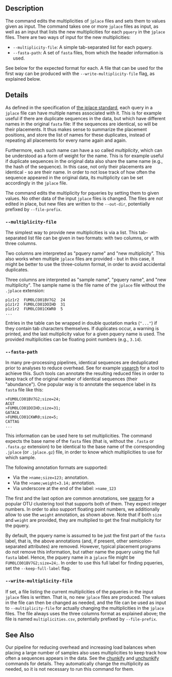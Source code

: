 ## Description

The command edits the multiplicities of `jplace` files and sets them to values given as input.
The command takes one or more `jplace` files as input, as well as an input that lists the new
multiplicities for each `pquery` in the `jplace` files. There are two ways of input for the new
multiplicities:

 * `--multiplicity-file`: A simple tab-separated list for each pquery.
 * `--fasta-path`: A set of `fasta` files, from which the header information is used.

See below for the expected format for each.
A file that can be used for the first way can be produced with the `--write-multiplicity-file`
flag, as explained below.

## Details

As defined in the specification of
[the jplace standard](https://journals.plos.org/plosone/article?id=10.1371/journal.pone.0031009),
each query in a `jplace` file can have multiple names associated with it. This is for example
useful if there are duplicate sequences in the data, but which have different names in the original
`fasta` file: If the sequences are identical, so will be their placements. It thus makes sense
to summarize the placement positions, and store the list of names for these duplicates, instead
of repeating all placements for every name again and again.

Furthermore, each such name can have a so called *multiplicity*, which can be understood as
a form of weight for the name. This is for example useful if duplicate sequences in the original
data also share the same name (e.g., the hash of the sequence). In this case, not only their
placements are identical - so are their name. In order to not lose track of how often the sequence
appeared in the original data, its multiplicity can be set accordingly in the `jplace` file.

The command edits the multiplicity for pqueries by setting them to given values.
No other data of the input `jplace` files is changed. The files are *not* edited in place,
but new files are written to the `--out-dir`, potentially prefixed by `--file-prefix`.

### `--multiplicity-file`

The simplest way to provide new multiplicities is via a list.
This tab-separated list file can be given in two formats: with two columns, or with three columns.

Two columns are interpreted as "pquery name" and "new multiplicity". This also works when multiple
`jplace` files are provided - but in this case, it might be better to use the three-column format,
in order to avoid accidental duplicates.

Three columns are interpreted as "sample name", "pquery name", and "new multiplicity".
The sample name is the file name of the `jplace` file without the `.jplace` extension:

    p1z1r2	FUM0LCO01BV7G2	24
    p1z1r2	FUM0LCO01DOIHD	31
    p1z1r2	FUM0LCO01CKWR0	5
    ...

Entries in the table can be wrapped in double quotation marks (`"..."`) if they
contain tab characters themselves. If duplicates occur, a warning is printed, and the last
multiplicity value for a given pquery name is used. The provided multiplicities can be floating
point numbers (e.g., `3.14`).

### `--fasta-path`

In many pre-processing pipelines, identical sequences are deduplicated prior to analyses to reduce
overhead. See for example [vsearch](https://github.com/torognes/vsearch) for a tool to achieve this.
Such tools can annotate the resulting reduced files in order to keep track of the original number
of identical sequences (their "abundance"). One popular way is to annotate the sequence label
in its `fasta` file like this:

    >FUM0LCO01BV7G2;size=24;
    ACGT
    >FUM0LCO01DOIHD;size=31;
    GATACA
    >FUM0LCO01CKWR0;size=5;
    CATTAG
    ...

This information can be used here to set multiplicities. The command expects the base name of the
`fasta` files (that is, without the `.fasta` or `.fasta.gz` extension) to be identical to the base
name of the corresponding `.jplace` (or `.jplace.gz`) file, in order to know which multiplicities
to use for which sample.

The following annotation formats are supported:

 * Via the `>name;size=123;` annotation.
 * Via the `>name;weight=3.14;` annotation.
 * Via underscore at the end of the label: `>name_123`

The first and the last option are common annotations, see [swarm](https://github.com/torognes/swarm)
for a popular OTU clustering tool that supports both of them. They expect integer numbers.
In order to also support floating point numbers, we additionally allow to use the `weight` annotation,
as shown above. Note that if both `size` and `weight` are provided, they are multiplied to get
the final multiplicity for the pquery.

By default, the pquery name is assumed to be just the first part of the `fasta` label,
that is, the above annotations (and, if present, other semicolon-separated attributes) are removed.
However, typical placement programs do not remove this information, but rather name the pquery
using the full `fasta` label. Hence, the pquery name in a `jplace` file might be
`FUM0LCO01BV7G2;size=24;`. In order to use this full label for finding pqueries,
set the `--keep-full-label` flag.

### `--write-multiplicity-file`

If set, a file listing the current multiplicities of the pqueries in the input `jplace` files
is written. That is, no new `jplace` files are produced.
The values in the file can then be changed as needed, and the file can be used as input to
`--multiplicity-file` for actually changing the multiplicities in the `jplace` files.
The file always uses the three columns format as explained above;
the file is named `multiplicities.csv`, potentially prefixed by `--file-prefix`.

## See Also

Our pipeline for reducing overhead and increasing load balances when placing a large number
of samples also uses multiplicities to keep track how often a sequences appears in the data.
See the [chunkify](../wiki/Subcommand:-chunkify) and [unchunkify](../wiki/Subcommand:-unchunkify)
commands for details. They automatically change the multiplicity as needed, so it is not necessary
to run this command for them.

